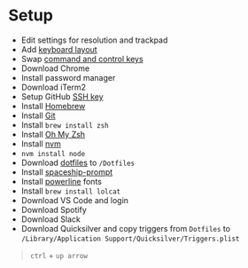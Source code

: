 # Setup

- Edit settings for resolution and trackpad
- Add [keyboard layout](https://www.twam.info/hardware/us-international-on-os-x)
- Swap [command and control keys](https://apple.stackexchange.com/questions/32297/how-can-i-reassign-the-copy-paste-keyboard-shortcuts)
- Download Chrome
- Install password manager
- Download iTerm2
- Setup GitHub [SSH key](https://docs.github.com/en/authentication/connecting-to-github-with-ssh/generating-a-new-ssh-key-and-adding-it-to-the-ssh-agent)
- Install [Homebrew](https://brew.sh/)
- Install [Git](https://github.com/git-guides/install-git#install-git-from-homebrew)
- Install `brew install zsh`
- Install [Oh My Zsh](https://ohmyz.sh/)
- Install [nvm](https://github.com/nvm-sh/nvm#installing-and-updating)
- `nvm install node`
- Download [dotfiles](https://github.com/steffenpedersen/dotfiles) to `/Dotfiles`
- Install [spaceship-prompt](https://github.com/spaceship-prompt/spaceship-prompt#oh-my-zsh)
- Install [powerline](https://github.com/powerline/fonts#quick-installation) fonts
- Install `brew install lolcat`
- Download VS Code and login
- Download Spotify
- Download Slack
- Download Quicksilver and copy triggers from `Dotfiles` to `/Library/Application Support/Quicksilver/Triggers.plist`

> `ctrl` + `up arrow`
